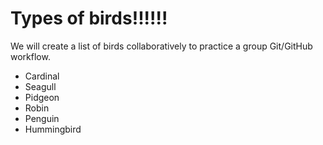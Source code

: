 # Types of birds!!!!!!
We will create a list of birds collaboratively to practice a group Git/GitHub workflow.

* Cardinal
* Seagull
* Pidgeon
* Robin
* Penguin
* Hummingbird